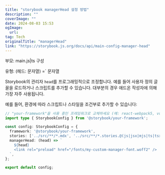 ```yaml
---
title: "storybook managerHead 설정 방법"
description: ""
coverImage: ""
date: 2024-08-03 15:53
ogImage: 
  url: 
tag: Tech
originalTitle: "managerHead"
link: "https://storybook.js.org/docs/api/main-config-manager-head"
---
```





부모: main.js|ts 구성

유형: (헤드: 문자열) =` 문자열

Storybook의 관리자 `head`를 프로그래밍적으로 조정합니다. 예를 들어 사용자 정의 글꼴을 로드하거나 스크립트를 추가할 수 있습니다. 대부분의 경우 애드온 작성자에 의해 가장 자주 사용됩니다.

예를 들어, 환경에 따라 스크립트나 스타일을 조건부로 추가할 수 있습니다:



```typescript
// "your-framework"을 사용 중인 프레임워크로 교체하세요 (예: react-webpack5, vue3-vite)
import type { StorybookConfig } from '@storybook/your-framework';

const config: StorybookConfig = {
  framework: '@storybook/your-framework',
  stories: ['../src/**/*.mdx', '../src/**/*.stories.@(js|jsx|mjs|ts|tsx)'],
  managerHead: (head) => `
    ${head}
    <link rel="preload" href="/fonts/my-custom-manager-font.woff2" />
  `,
};

export default config;
```